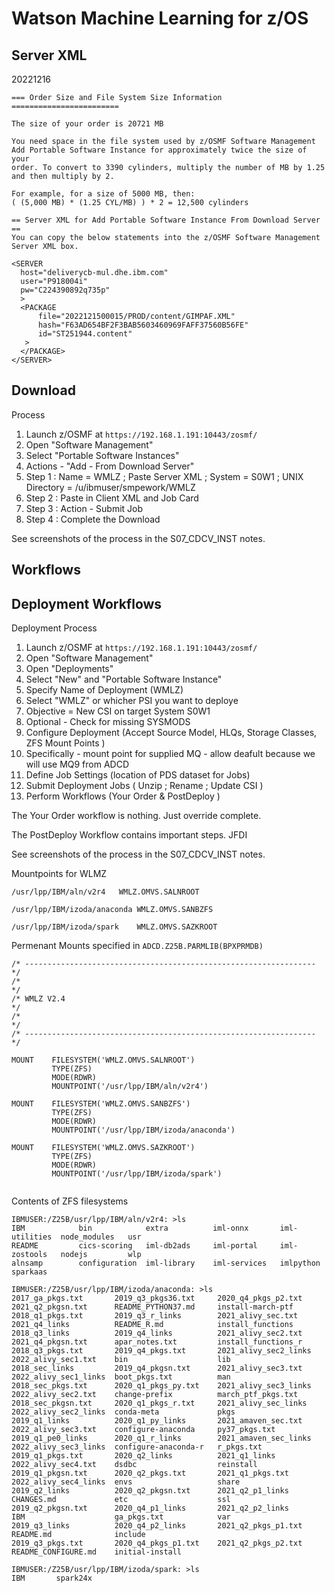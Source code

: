 # Watson Machine Learning for z/OS

## Server XML

20221216
```
=== Order Size and File System Size Information ========================
                                                                        
The size of your order is 20721 MB                                      
                                                                        
You need space in the file system used by z/OSMF Software Management    
Add Portable Software Instance for approximately twice the size of your 
order. To convert to 3390 cylinders, multiply the number of MB by 1.25  
and then multiply by 2.                                                 
                                                                        
For example, for a size of 5000 MB, then:                               
( (5,000 MB) * (1.25 CYL/MB) ) * 2 = 12,500 cylinders                   
                                                                        
== Server XML for Add Portable Software Instance From Download Server ==
You can copy the below statements into the z/OSMF Software Management   
Server XML box.                                                         
                                                                        
<SERVER                                                                 
  host="deliverycb-mul.dhe.ibm.com"                                     
  user="P918004i"                                                       
  pw="C224390892q735p"                                                  
  >                                                                     
  <PACKAGE                                                              
      file="2022121500015/PROD/content/GIMPAF.XML"                      
      hash="F63AD654BF2F3BAB5603460969FAFF37560B56FE"                   
      id="ST251944.content"                                             
   >                                                                    
  </PACKAGE>                                                            
</SERVER>
```

## Download

Process
1. Launch z/OSMF at ```https://192.168.1.191:10443/zosmf/```
2. Open "Software Management"
3. Select "Portable Software Instances"
4. Actions - "Add - From Download Server"
5. Step 1 : Name = WMLZ ; Paste Server XML ; System = S0W1 ; UNIX Directory = /u/ibmuser/smpework/WMLZ
6. Step 2 : Paste in Client XML and Job Card
7. Step 3 : Action - Submit Job 
8. Step 4 : Complete the Download

See screenshots of the process in the S07_CDCV_INST notes.

## Workflows

## Deployment Workflows

Deployment Process
1. Launch z/OSMF at ```https://192.168.1.191:10443/zosmf/```
2. Open "Software Management"
3. Open "Deployments"
4. Select "New" and "Portable Software Instance"
5. Specify Name of Deployment (WMLZ)
6. Select "WMLZ" or whicher PSI you want to deploye
7. Objective = New CSI on target System S0W1
8. Optional - Check for missing SYSMODS
9. Configure Deployment (Accept Source Model, HLQs, Storage Classes, ZFS Mount Points )
10. Specifically - mount point for supplied MQ - allow deafult because we will use MQ9 from ADCD
11. Define Job Settings (location of PDS dataset for Jobs)
12. Submit Deployment Jobs ( Unzip ; Rename ; Update CSI )
13. Perform Workflows (Your Order & PostDeploy )

The Your Order workflow is nothing. Just override complete.

The PostDeploy Workflow contains important steps. JFDI

See screenshots of the process in the S07_CDCV_INST notes.

Mountpoints for WLMZ

```
/usr/lpp/IBM/aln/v2r4	WMLZ.OMVS.SALNROOT	

/usr/lpp/IBM/izoda/anaconda	WMLZ.OMVS.SANBZFS	

/usr/lpp/IBM/izoda/spark	WMLZ.OMVS.SAZKROOT	
```

Permenant Mounts specified in ```ADCD.Z25B.PARMLIB(BPXPRMDB)```

```
/* ----------------------------------------------------------------- */
/*                                                                   */
/* WMLZ V2.4                                                         */
/*                                                                   */
/* ----------------------------------------------------------------- */
                                                                       
MOUNT    FILESYSTEM('WMLZ.OMVS.SALNROOT')                              
         TYPE(ZFS)                                                     
         MODE(RDWR)                                                    
         MOUNTPOINT('/usr/lpp/IBM/aln/v2r4')                           
                                                                       
MOUNT    FILESYSTEM('WMLZ.OMVS.SANBZFS')                               
         TYPE(ZFS)                                                     
         MODE(RDWR)                                                    
         MOUNTPOINT('/usr/lpp/IBM/izoda/anaconda')                     
                                                                       
MOUNT    FILESYSTEM('WMLZ.OMVS.SAZKROOT')                              
         TYPE(ZFS)                                                     
         MODE(RDWR)                                                    
         MOUNTPOINT('/usr/lpp/IBM/izoda/spark')                        
                                                                       
```

Contents of ZFS filesystems

```
IBMUSER:/Z25B/usr/lpp/IBM/aln/v2r4: >ls
IBM            bin            extra          iml-onnx       iml-utilities  node_modules   usr
README         cics-scoring   iml-db2ads     iml-portal     iml-zostools   nodejs         wlp
alnsamp        configuration  iml-library    iml-services   imlpython      sparkaas

IBMUSER:/Z25B/usr/lpp/IBM/izoda/anaconda: >ls
2017_ga_pkgs.txt       2019_q3_pkgs36.txt     2020_q4_pkgs_p2.txt    2021_q2_pkgsn.txt      README_PYTHON37.md     install-march-ptf
2018_q1_pkgs.txt       2019_q3_r_links        2021_alivy_sec.txt     2021_q4_links          README_R.md            install_functions
2018_q3_links          2019_q4_links          2021_alivy_sec2.txt    2021_q4_pkgsn.txt      apar_notes.txt         install_functions_r
2018_q3_pkgs.txt       2019_q4_pkgs.txt       2021_alivy_sec2_links  2022_alivy_sec1.txt    bin                    lib
2018_sec_links         2019_q4_pkgsn.txt      2021_alivy_sec3.txt    2022_alivy_sec1_links  boot_pkgs.txt          man
2018_sec_pkgs.txt      2020_q1_pkgs_py.txt    2021_alivy_sec3_links  2022_alivy_sec2.txt    change-prefix          march_ptf_pkgs.txt
2018_sec_pkgsn.txt     2020_q1_pkgs_r.txt     2021_alivy_sec_links   2022_alivy_sec2_links  conda-meta             pkgs
2019_q1_links          2020_q1_py_links       2021_amaven_sec.txt    2022_alivy_sec3.txt    configure-anaconda     py37_pkgs.txt
2019_q1_pe0_links      2020_q1_r_links        2021_amaven_sec_links  2022_alivy_sec3_links  configure-anaconda-r   r_pkgs.txt
2019_q1_pkgs.txt       2020_q2_links          2021_q1_links          2022_alivy_sec4.txt    dsdbc                  reinstall
2019_q1_pkgsn.txt      2020_q2_pkgs.txt       2021_q1_pkgs.txt       2022_alivy_sec4_links  envs                   share
2019_q2_links          2020_q2_pkgsn.txt      2021_q2_p1_links       CHANGES.md             etc                    ssl
2019_q2_pkgsn.txt      2020_q4_p1_links       2021_q2_p2_links       IBM                    ga_pkgs.txt            var
2019_q3_links          2020_q4_p2_links       2021_q2_pkgs_p1.txt    README.md              include
2019_q3_pkgs.txt       2020_q4_pkgs_p1.txt    2021_q2_pkgs_p2.txt    README_CONFIGURE.md    initial-install

IBMUSER:/Z25B/usr/lpp/IBM/izoda/spark: >ls
IBM       spark24x
```
